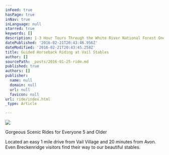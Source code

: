 ```yaml
---
inFeed: true
hasPage: true
inNav: true
inLanguage: null
starred: true
keywords: []
description: 1-3 Hour Tours Through the White River National Forest One Mile from Vail
datePublished: '2016-02-21T20:43:46.956Z'
dateModified: '2016-02-21T20:43:45.258Z'
title: Guided Horseback Riding at Vail Stables
author: []
sourcePath: _posts/2016-01-25-ride.md
published: true
authors: []
publisher:
  name: null
  domain: null
  url: null
  favicon: null
url: ride/index.html
_type: Article

---
```

![](https://the-grid-user-content.s3-us-west-2.amazonaws.com/a099fdc8-ae34-4a02-8352-469c9d79c02f.jpg)

Gorgeous Scenic Rides for Everyone 5 and Older

Located an easy 1 mile drive from Vail Village and 20 minutes from Avon.  Even Breckenridge visitors find their way to our beautiful stables.